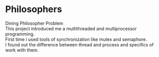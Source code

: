 # Philosophers
Dining Philosopher Problem\
This project introduced me a multithreaded and multiprocessor programming.\
First time i used tools of synchronization like mutex and semaphore.\
I found out the difference between thread and process and specifics of work with them. 
